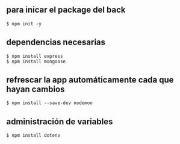 ## para inicar el package del back

	$ npm init -y


## dependencias necesarias

	$ npm install express 
	$ npm install mongoose

## refrescar la app automáticamente cada que hayan cambios

	$ npm install --save-dev nodemon

## administración de variables

	$ npm install dotenv


